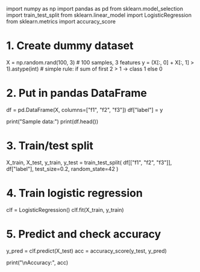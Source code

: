 import numpy as np
import pandas as pd
from sklearn.model_selection import train_test_split
from sklearn.linear_model import LogisticRegression
from sklearn.metrics import accuracy_score

# 1. Create dummy dataset
X = np.random.rand(100, 3)   # 100 samples, 3 features
y = (X[:, 0] + X[:, 1] > 1).astype(int)  # simple rule: if sum of first 2 > 1 → class 1 else 0

# 2. Put in pandas DataFrame
df = pd.DataFrame(X, columns=["f1", "f2", "f3"])
df["label"] = y

print("Sample data:")
print(df.head())

# 3. Train/test split
X_train, X_test, y_train, y_test = train_test_split(
    df[["f1", "f2", "f3"]], df["label"], test_size=0.2, random_state=42
)

# 4. Train logistic regression
clf = LogisticRegression()
clf.fit(X_train, y_train)

# 5. Predict and check accuracy
y_pred = clf.predict(X_test)
acc = accuracy_score(y_test, y_pred)

print("\nAccuracy:", acc)
